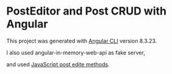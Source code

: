 # PostEditor and Post CRUD with Angular

This project was generated with [Angular CLI](https://github.com/angular/angular-cli) version 8.3.23.

I also used angular-in-memory-web-api as fake server,

and used [JavaScript post edite methods](https://developer.mozilla.org/en-US/docs/Web/Guide/HTML/Editable_content/Rich-Text_Editing_in_Mozilla).
